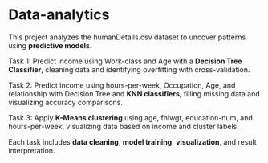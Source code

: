 # Data-analytics
 
This project analyzes the humanDetails.csv dataset to uncover patterns using **predictive models**.

Task 1: Predict income using Work-class and Age with a **Decision Tree Classifier**, cleaning data and identifying overfitting with cross-validation.

Task 2: Predict income using hours-per-week, Occupation, Age, and relationship with Decision Tree and **KNN classifiers**, filling missing data and visualizing accuracy comparisons.

Task 3: Apply **K-Means clustering** using age, fnlwgt, education-num, and hours-per-week, visualizing data based on income and cluster labels.

Each task includes **data cleaning**, **model training**, **visualization**, and result interpretation.
